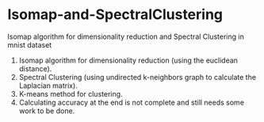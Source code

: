 # Isomap-and-SpectralClustering
Isomap algorithm for dimensionality reduction and Spectral Clustering in mnist dataset

1. Isomap algorithm for dimensionality reduction (using the euclidean distance).
2. Spectral Clustering (using undirected k-neighbors graph to calculate the Laplacian matrix).
3. K-means method for clustering.
4. Calculating accuracy at the end is not complete and still needs some work to be done.
